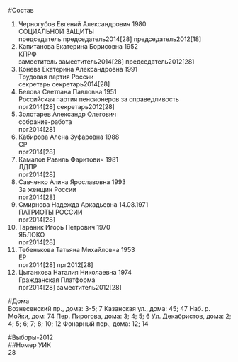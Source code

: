 #Состав  
1. Черногубов Евгений Александрович 1980  
    СОЦИАЛЬНОЙ ЗАЩИТЫ  
    председатель председатель2014[28] председатель2012[18]  
2. Капитанова Екатерина Борисовна 1952  
    КПРФ  
    заместитель заместитель2014[28] председатель2012[28]  
3. Конева Екатерина Александровна 1991  
    Трудовая партия России  
    секретарь секретарь2014[28]  
4. Белова Светлана Павловна 1951  
    Российская партия пенсионеров за справедливость  
    прг2014[28] секретарь2012[28]  
5. Золотарев Александр Олегович  
    собрание-работа  
    прг2014[28]  
6. Кабирова Алена Зуфаровна 1988  
    СР  
    прг2014[28]  
7. Камалов Равиль Фаритович 1981  
    ЛДПР  
    прг2014[28]  
8. Савченко Алина Ярославовна 1993  
    За женщин России  
    прг2014[28]  
9. Смирнова Надежда Аркадьевна 14.08.1971  
    ПАТРИОТЫ РОССИИ      
    прг2014[28]  
10. Тараник Игорь Петрович 1970  
    ЯБЛОКО  
    прг2014[28]  
11. Тебенькова Татьяна Михайловна 1953  
    ЕР  
    прг2014[28] прг2012[28]  
12. Цыганкова Наталия Николаевна 1974  
    Гражданская Платформа  
    прг2014[28] заместитель2012[28]  
  
#Дома  
Вознесенский пр., дома: 3-5; 7 Казанская ул., дома: 45; 47 Наб. р. Мойки, дом: 74 Пер. Пирогова, дома: 3; 4; 5; 6 Ул. Декабристов, дома: 2; 4; 5; 6; 7; 8; 10; 12 Фонарный пер., дома: 12; 14  
  
#Выборы-2012  
##Номер УИК  
28  
